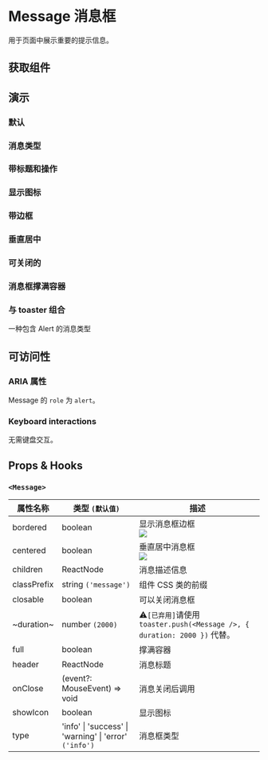 # Message 消息框

用于页面中展示重要的提示信息。

## 获取组件

<!--{include:<import-guide>}-->

## 演示

### 默认

<!--{include:`basic.md`}-->

### 消息类型

<!--{include:`types.md`}-->

### 带标题和操作

<!--{include:`header.md`}-->

### 显示图标

<!--{include:`icons.md`}-->

### 带边框

<!--{include:`bordered.md`}-->

### 垂直居中

<!--{include:`centered.md`}-->

### 可关闭的

<!--{include:`close.md`}-->

### 消息框撑满容器

<!--{include:`full.md`}-->

### 与 toaster 组合

一种包含 Alert 的消息类型

<!--{include:`with-toaster.md`}-->

## 可访问性

### ARIA 属性

Message 的 `role` 为 `alert`。

### Keyboard interactions

无需键盘交互。

## Props & Hooks

### `<Message>`

<!-- prettier-sort-markdown-table -->

| 属性名称    | 类型 `(默认值)`                                                    | 描述                                                                      |
| ----------- | ------------------------------------------------------------------ | ------------------------------------------------------------------------- |
| bordered    | boolean                                                            | 显示消息框边框 <br/>![](https://img.shields.io/badge/min-v5.53.0-blue)    |
| centered    | boolean                                                            | 垂直居中消息框 <br/>![](https://img.shields.io/badge/min-v5.53.0-blue)    |
| children    | ReactNode                                                          | 消息描述信息                                                              |
| classPrefix | string `('message')`                                               | 组件 CSS 类的前缀                                                         |
| closable    | boolean                                                            | 可以关闭消息框                                                            |
| ~duration~  | number `(2000)`                                                    | ⚠️`[已弃用]`请使用 `toaster.push(<Message />, { duration: 2000 })` 代替。 |
| full        | boolean                                                            | 撑满容器                                                                  |
| header      | ReactNode                                                          | 消息标题                                                                  |
| onClose     | (event?: MouseEvent) => void                                       | 消息关闭后调用                                                            |
| showIcon    | boolean                                                            | 显示图标                                                                  |
| type        | 'info' &#124; 'success' &#124; 'warning' &#124; 'error' `('info')` | 消息框类型                                                                |

<!--{include:(components/notification/zh-CN/toaster.md)}-->
